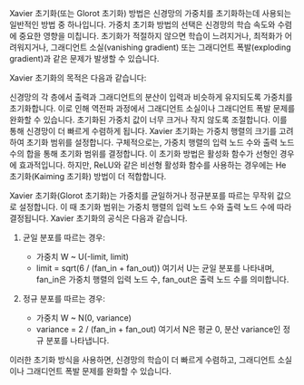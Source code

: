 Xavier 초기화(또는 Glorot 초기화) 방법은 신경망의 가중치를 초기화하는데 사용되는 일반적인 방법 중 하나입니다. 가중치 초기화 방법의 선택은 신경망의 학습 속도와 수렴에 중요한 영향을 미칩니다. 초기화가 적절하지 않으면 학습이 느려지거나, 최적화가 어려워지거나, 그래디언트 소실(vanishing gradient) 또는 그래디언트 폭발(exploding gradient)과 같은 문제가 발생할 수 있습니다.

Xavier 초기화의 목적은 다음과 같습니다:

신경망의 각 층에서 출력과 그래디언트의 분산이 입력과 비슷하게 유지되도록 가중치를 초기화합니다. 이로 인해 역전파 과정에서 그래디언트 소실이나 그래디언트 폭발 문제를 완화할 수 있습니다.
초기화된 가중치 값이 너무 크거나 작지 않도록 조절합니다. 이를 통해 신경망이 더 빠르게 수렴하게 됩니다.
Xavier 초기화는 가중치 행렬의 크기를 고려하여 초기화 범위를 설정합니다. 구체적으로는, 가중치 행렬의 입력 노드 수와 출력 노드 수의 합을 통해 초기화 범위를 결정합니다. 이 초기화 방법은 활성화 함수가 선형인 경우에 효과적입니다. 하지만, ReLU와 같은 비선형 활성화 함수를 사용하는 경우에는 He 초기화(Kaiming 초기화) 방법이 더 적합합니다.

Xavier 초기화(Glorot 초기화)는 가중치를 균일하거나 정규분포를 따르는 무작위 값으로 설정합니다. 이 때 초기화 범위는 가중치 행렬의 입력 노드 수와 출력 노드 수에 따라 결정됩니다. Xavier 초기화의 공식은 다음과 같습니다.

1. 균일 분포를 따르는 경우:
   - 가중치 W ~ U(-limit, limit)
   - limit = sqrt(6 / (fan_in + fan_out))
   여기서 U는 균일 분포를 나타내며, fan_in은 가중치 행렬의 입력 노드 수, fan_out은 출력 노드 수를 의미합니다.

2. 정규 분포를 따르는 경우:
   - 가중치 W ~ N(0, variance)
   - variance = 2 / (fan_in + fan_out)
   여기서 N은 평균 0, 분산 variance인 정규 분포를 나타냅니다.

이러한 초기화 방식을 사용하면, 신경망의 학습이 더 빠르게 수렴하고, 그래디언트 소실이나 그래디언트 폭발 문제를 완화할 수 있습니다.